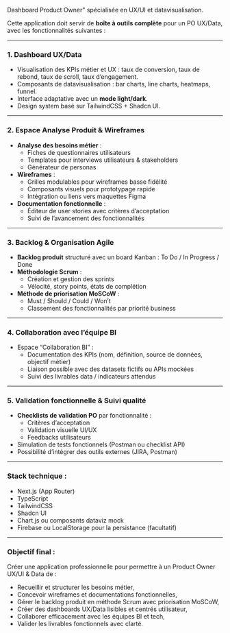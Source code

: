 Dashboard Product Owner" spécialisée en UX/UI et datavisualisation.

Cette application doit servir de **boîte à outils complète** pour un PO UX/Data, avec les fonctionnalités suivantes :

---

### 1. Dashboard UX/Data

- Visualisation des KPIs métier et UX : taux de conversion, taux de rebond, taux de scroll, taux d’engagement.
- Composants de datavisualisation : bar charts, line charts, heatmaps, funnel.
- Interface adaptative avec un **mode light/dark**.
- Design system basé sur TailwindCSS + Shadcn UI.

---

### 2. Espace Analyse Produit & Wireframes

- **Analyse des besoins métier** :
  - Fiches de questionnaires utilisateurs
  - Templates pour interviews utilisateurs & stakeholders
  - Générateur de personas
- **Wireframes** :
  - Grilles modulables pour wireframes basse fidélité
  - Composants visuels pour prototypage rapide
  - Intégration ou liens vers maquettes Figma
- **Documentation fonctionnelle** :
  - Éditeur de user stories avec critères d’acceptation
  - Suivi de l’avancement des fonctionnalités

---

### 3. Backlog & Organisation Agile

- **Backlog produit** structuré avec un board Kanban : To Do / In Progress / Done
- **Méthodologie Scrum** :
  - Création et gestion des sprints
  - Vélocité, story points, états de complétion
- **Méthode de priorisation MoSCoW** :
  - Must / Should / Could / Won’t
  - Classement des fonctionnalités par priorité business

---

### 4. Collaboration avec l’équipe BI

- Espace “Collaboration BI” :
  - Documentation des KPIs (nom, définition, source de données, objectif métier)
  - Liaison possible avec des datasets fictifs ou APIs mockées
  - Suivi des livrables data / indicateurs attendus

---

### 5. Validation fonctionnelle & Suivi qualité

- **Checklists de validation PO** par fonctionnalité :
  - Critères d’acceptation
  - Validation visuelle UI/UX
  - Feedbacks utilisateurs
- Simulation de tests fonctionnels (Postman ou checklist API)
- Possibilité d’intégrer des outils externes (JIRA, Postman)

---

### Stack technique :

- Next.js (App Router)
- TypeScript
- TailwindCSS
- Shadcn UI
- Chart.js ou composants dataviz mock
- Firebase ou LocalStorage pour la persistance (facultatif)

---

### Objectif final :

Créer une application professionnelle pour permettre à un Product Owner UX/UI & Data de :

- Recueillir et structurer les besoins métier,
- Concevoir wireframes et documentations fonctionnelles,
- Gérer le backlog produit en méthode Scrum avec priorisation MoSCoW,
- Créer des dashboards UX/Data lisibles et centrés utilisateur,
- Collaborer efficacement avec les équipes BI et tech,
- Valider les livrables fonctionnels avec clarté.
